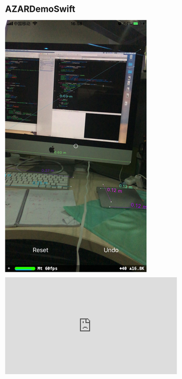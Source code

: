 # AZARDemoSwift

![](https://github.com/Xieyupeng520/AZARDemoSwift/blob/master/resource/demo.png)

	
<iframe width="560" height="315" src="https://www.youtube.com/embed/fK_zwl-lnmc" frameborder="0" allowfullscreen></iframe>

